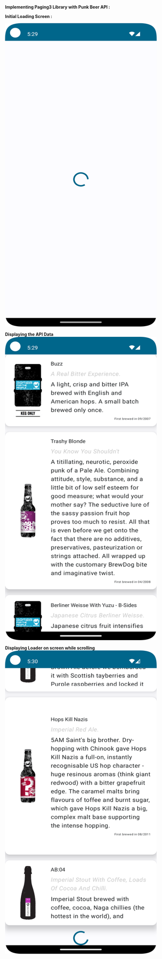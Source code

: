 **Implementing Paging3 Library with Punk Beer API :**

**Initial Loading Screen :**

<img alt="Initial_load.png" height="1000" src="Initial_load.png" width="500"/>

**Displaying the API Data**
<img alt="Paging3_screen.png" height="1000" src="Paging3_screen.png" width="500"/>

**Displaying Loader on screen while scrolling**
<img alt="showing_loader.png" height="1000" src="showing_loader.png" width="500"/>